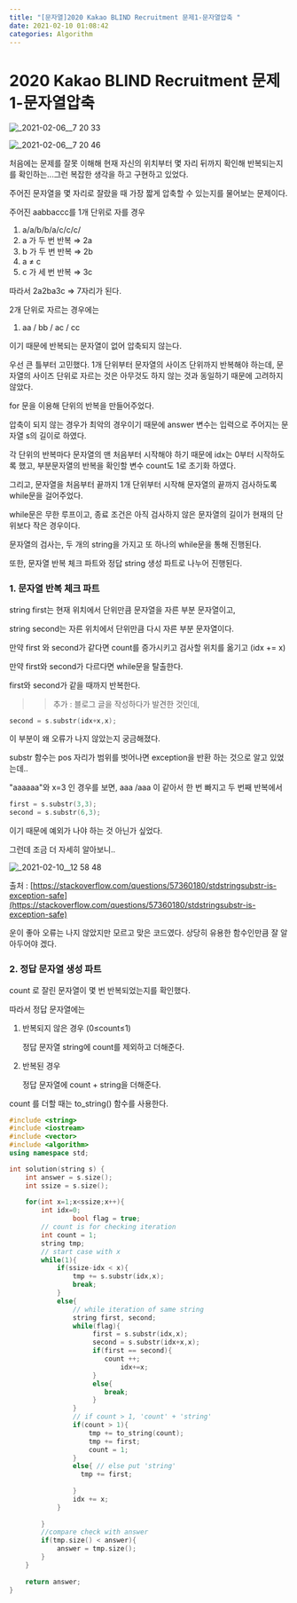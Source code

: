 ```yaml
---
title: "[문자열]2020 Kakao BLIND Recruitment 문제1-문자열압축 "
date: 2021-02-10 01:08:42
categories: Algorithm
---
```


# 2020 Kakao BLIND Recruitment 문제1-문자열압축


![_2021-02-06__7 20 33](https://user-images.githubusercontent.com/55180768/107392053-a37cb180-6b3c-11eb-9aab-821f403b88de.png)

![_2021-02-06__7 20 46](https://user-images.githubusercontent.com/55180768/107392068-a7103880-6b3c-11eb-8b8a-3219607df250.png)

처음에는 문제를 잘못 이해해 현재 자신의 위치부터 몇 자리 뒤까지 확인해 반복되는지를 확인하는...그런 복잡한 생각을 하고 구현하고 있었다. 

주어진 문자열을 몇 자리로 잘랐을 때 가장 짧게 압축할 수 있는지를 물어보는 문제이다. 

주어진 aabbaccc를 1개 단위로 자를 경우 

1. a/a/b/b/a/c/c/c/ 
2. a 가 두 번 반복 ⇒ 2a
3. b 가 두 번 반복 ⇒ 2b
4. a ≠ c
5. c 가 세 번 반복 ⇒ 3c

따라서 2a2ba3c ⇒ 7자리가 된다. 

2개 단위로 자르는 경우에는

1. aa / bb / ac / cc

이기 때문에 반복되는 문자열이 없어 압축되지 않는다. 

우선 큰 틀부터 고민했다. 1개 단위부터 문자열의 사이즈 단위까지 반복해야 하는데, 문자열의 사이즈 단위로 자르는 것은 아무것도 하지 않는 것과 동일하기 때문에 고려하지 않았다. 

for 문을 이용해 단위의 반복을 만들어주었다. 

압축이 되지 않는 경우가 최악의 경우이기 때문에 answer 변수는 입력으로 주어지는 문자열 s의 길이로 하였다. 

각 단위의 반복마다 문자열의 맨 처음부터 시작해야 하기 때문에 idx는 0부터 시작하도록 했고, 부분문자열의 반복을 확인할 변수 count도 1로 초기화 하였다. 

그리고, 문자열을 처음부터 끝까지 1개 단위부터 시작해 문자열의 끝까지 검사하도록 while문을 걸어주었다. 

while문은 무한 루프이고, 종료 조건은 아직 검사하지 않은 문자열의 길이가 현재의 단위보다 작은 경우이다. 

문자열의 검사는, 두 개의 string을 가지고 또 하나의 while문을 통해 진행된다. 

또한, 문자열 반복 체크 파트와 정답 string 생성 파트로 나누어 진행된다. 

### 1. 문자열 반복 체크 파트

string first는 현재 위치에서 단위만큼 문자열을 자른 부분 문자열이고, 

string second는 자른 위치에서 단위만큼 다시 자른 부분 문자열이다. 

만약 first 와 second가 같다면 count를 증가시키고 검사할 위치를 옮기고 (idx += x)

만약 first와 second가 다르다면 while문을 탈출한다. 

first와 second가 같을 때까지 반복한다. 

>> 추가 : 블로그 글을 작성하다가 발견한 것인데, 

```cpp
second = s.substr(idx+x,x);
```

이 부분이 왜 오류가 나지 않았는지 궁금해졌다. 

substr 함수는 pos 자리가 범위를 벗어나면 exception을 반환 하는 것으로 알고 있었는데..

"aaaaaa"와 x=3 인 경우를 보면, aaa /aaa 이 같아서 한 번 빠지고 두 번째 반복에서 

```swift
first = s.substr(3,3);
second = s.substr(6,3);
```

이기 때문에 예외가 나야 하는 것 아닌가 싶었다. 

그런데 조금 더 자세히 알아보니..

![_2021-02-10__12 58 48](https://user-images.githubusercontent.com/55180768/107392073-a7a8cf00-6b3c-11eb-817a-7d3b77a2803e.png)

출처 : [https://stackoverflow.com/questions/57360180/stdstringsubstr-is-exception-safe](https://stackoverflow.com/questions/57360180/stdstringsubstr-is-exception-safe)

운이 좋아 오류는 나지 않았지만 모르고 맞은 코드였다. 상당히 유용한 함수인만큼 잘 알아두어야 겠다. 

### 2. 정답 문자열 생성 파트

count 로 잘린 문자열이 몇 번 반복되었는지를 확인했다. 

따라서 정답 문자열에는 

1. 반복되지 않은 경우 (0≤count≤1)

    정답 문자열 string에 count를 제외하고 더해준다. 

2. 반복된 경우

    정답 문자열에 count  + string을 더해준다. 

count 를 더할 때는 to_string() 함수를 사용한다. 

```cpp
#include <string>
#include <iostream>
#include <vector>
#include <algorithm>
using namespace std;

int solution(string s) {
    int answer = s.size();
    int ssize = s.size();
 
   	for(int x=1;x<ssize;x++){
        int idx=0;
				bool flag = true;
        // count is for checking iteration
        int count = 1;
        string tmp;
        // start case with x
        while(1){
            if(ssize-idx < x){
                tmp += s.substr(idx,x);
                break;
            }
            else{
                // while iteration of same string
                string first, second;
                while(flag){
           			 first = s.substr(idx,x);
            		 second = s.substr(idx+x,x);
           		 	 if(first == second){
              		 	count ++;
	            		 	idx+=x;
          		  	 }
          		  	 else{
          		     	break;
          		  	 }
       		 	}
                // if count > 1, 'count' + 'string'
       		 	if(count > 1){
                    tmp += to_string(count);
                    tmp += first;
                    count = 1;
     		   	}
      		  	else{ // else put 'string'
                  tmp += first;
                  
     		   	}   
                idx += x;
       		}	
            
        }
        //compare check with answer
        if(tmp.size() < answer){
            answer = tmp.size();
        }
    }	
    
    return answer;
}
```
